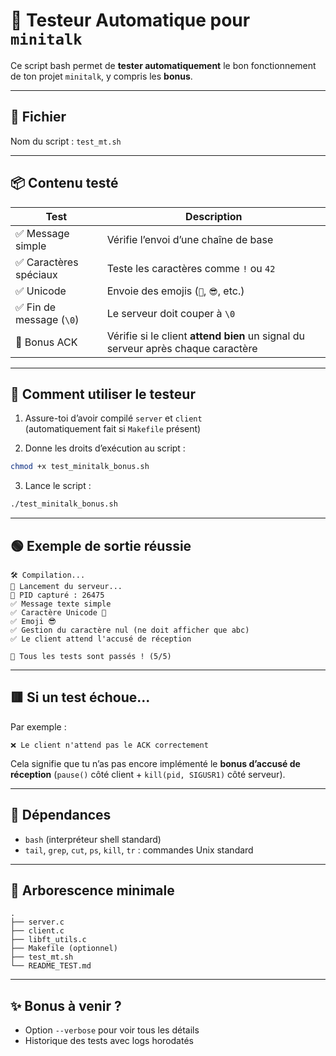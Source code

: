 # 🧪 Testeur Automatique pour `minitalk`

Ce script bash permet de **tester automatiquement** le bon fonctionnement de ton projet `minitalk`, y compris les **bonus**.

---

## 🔧 Fichier

Nom du script : `test_mt.sh`

---

## 📦 Contenu testé

| Test                         | Description |
|------------------------------|-------------|
| ✅ Message simple            | Vérifie l’envoi d’une chaîne de base |
| ✅ Caractères spéciaux       | Teste les caractères comme `!` ou `42` |
| ✅ Unicode                   | Envoie des emojis (`🐍`, `😎`, etc.) |
| ✅ Fin de message (`\0`)     | Le serveur doit couper à `\0` |
| 🔁 Bonus ACK                 | Vérifie si le client **attend bien** un signal du serveur après chaque caractère |

---

## 🚀 Comment utiliser le testeur

1. Assure-toi d’avoir compilé `server` et `client`  
   (automatiquement fait si `Makefile` présent)

2. Donne les droits d’exécution au script :

```bash
chmod +x test_minitalk_bonus.sh
```

3. Lance le script :

```bash
./test_minitalk_bonus.sh
```

---

## 🟢 Exemple de sortie réussie

```
🛠️ Compilation...
🚀 Lancement du serveur...
📡 PID capturé : 26475
✅ Message texte simple
✅ Caractère Unicode 🐍
✅ Emoji 😎
✅ Gestion du caractère nul (ne doit afficher que abc)
✅ Le client attend l'accusé de réception

🎉 Tous les tests sont passés ! (5/5)
```

---

## 🟥 Si un test échoue...

Par exemple :
```
❌ Le client n'attend pas le ACK correctement
```

Cela signifie que tu n’as pas encore implémenté le **bonus d’accusé de réception** (`pause()` côté client + `kill(pid, SIGUSR1)` côté serveur).

---

## 📄 Dépendances

- `bash` (interpréteur shell standard)
- `tail`, `grep`, `cut`, `ps`, `kill`, `tr` : commandes Unix standard

---

## 📂 Arborescence minimale

```
.
├── server.c
├── client.c
├── libft_utils.c
├── Makefile (optionnel)
├── test_mt.sh
└── README_TEST.md
```

---

## ✨ Bonus à venir ?

- Option `--verbose` pour voir tous les détails
- Historique des tests avec logs horodatés
